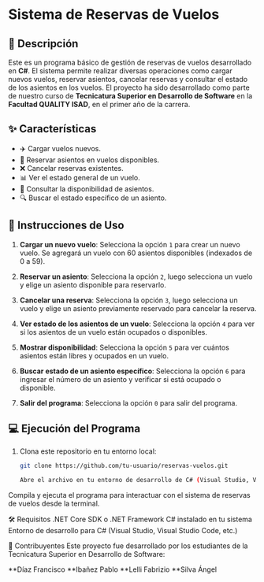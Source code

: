 # Sistema de Reservas de Vuelos

## 📄 Descripción

Este es un programa básico de gestión de reservas de vuelos desarrollado en **C#**. El sistema permite realizar diversas operaciones como cargar nuevos vuelos, reservar asientos, cancelar reservas y consultar el estado de los asientos en los vuelos. El proyecto ha sido desarrollado como parte de nuestro curso de **Tecnicatura Superior en Desarrollo de Software** en la **Facultad QUALITY ISAD**, en el primer año de la carrera.

## ✨ Características

- ✈️ Cargar vuelos nuevos.
- 💺 Reservar asientos en vuelos disponibles.
- ❌ Cancelar reservas existentes.
- 📊 Ver el estado general de un vuelo.
- 📝 Consultar la disponibilidad de asientos.
- 🔍 Buscar el estado específico de un asiento.

## 🚀 Instrucciones de Uso

1. **Cargar un nuevo vuelo**: Selecciona la opción `1` para crear un nuevo vuelo. Se agregará un vuelo con 60 asientos disponibles (indexados de 0 a 59).
   
2. **Reservar un asiento**: Selecciona la opción `2`, luego selecciona un vuelo y elige un asiento disponible para reservarlo.

3. **Cancelar una reserva**: Selecciona la opción `3`, luego selecciona un vuelo y elige un asiento previamente reservado para cancelar la reserva.

4. **Ver estado de los asientos de un vuelo**: Selecciona la opción `4` para ver si los asientos de un vuelo están ocupados o disponibles.

5. **Mostrar disponibilidad**: Selecciona la opción `5` para ver cuántos asientos están libres y ocupados en un vuelo.

6. **Buscar estado de un asiento específico**: Selecciona la opción `6` para ingresar el número de un asiento y verificar si está ocupado o disponible.

7. **Salir del programa**: Selecciona la opción `0` para salir del programa.

## 💻 Ejecución del Programa

1. Clona este repositorio en tu entorno local:

   ```bash
   git clone https://github.com/tu-usuario/reservas-vuelos.git

   Abre el archivo en tu entorno de desarrollo de C# (Visual Studio, Visual Studio Code, etc.).

Compila y ejecuta el programa para interactuar con el sistema de reservas de vuelos desde la terminal.

🛠️ Requisitos
.NET Core SDK o .NET Framework
C# instalado en tu sistema
Entorno de desarrollo para C# (Visual Studio, Visual Studio Code, etc.)

👥 Contribuyentes
Este proyecto fue desarrollado por los estudiantes de la Tecnicatura Superior en Desarrollo de Software:

**Díaz Francisco
**Ibañez Pablo
**Lelli Fabrizio
**Silva Ángel
   
